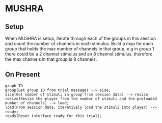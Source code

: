 # MUSHRA

## Setup

When MUSHRA is setup, iterate through each of the groups in this session and count the number of channels in each stimulus. Build a map for each group that holds the max number of channels in that group, e.g in group 1 there could be a 2 channel stimulus and an 8 channel stimulus, therefore the max channels in that group is 8 channels.

## On Present

```mermaid
graph TD
group(Get group ID from trial message) --> size;
size(Get number of stimuli in group from session data) --> resize;
resize(Resize the player from the number of stimuli and the preloaded number of channels) --> load;
load(From session data, iteratively load the stimuli into player) --> ready;
ready(Reset interface ready for this trial);
```